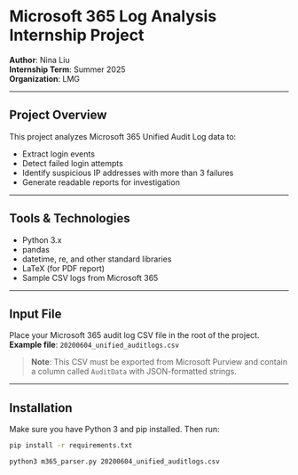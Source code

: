 # Microsoft 365 Log Analysis Internship Project

**Author**: Nina Liu  
**Internship Term**: Summer 2025  
**Organization**: LMG  

---

## Project Overview

This project analyzes Microsoft 365 Unified Audit Log data to:
- Extract login events
- Detect failed login attempts
- Identify suspicious IP addresses with more than 3 failures
- Generate readable reports for investigation

---

##  Tools & Technologies

- Python 3.x
- pandas
- datetime, re, and other standard libraries
- LaTeX (for PDF report)
- Sample CSV logs from Microsoft 365

---

## Input File

Place your Microsoft 365 audit log CSV file in the root of the project.  
**Example file**: `20200604_unified_auditlogs.csv`

> **Note**: This CSV must be exported from Microsoft Purview and contain a column called `AuditData` with JSON-formatted strings.

---

##  Installation

Make sure you have Python 3 and pip installed. Then run:

```bash
pip install -r requirements.txt

python3 m365_parser.py 20200604_unified_auditlogs.csv
